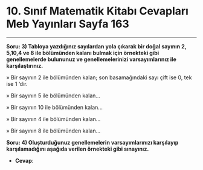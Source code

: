 # 10. Sınıf Matematik Kitabı Cevapları Meb Yayınları Sayfa 163

---

**Soru: 3) Tabloya yazdığınız sayılardan yola çıkarak bir doğal sayının 2, 5,10,4 ve 8 ile bölümünden kalanı bulmak için örnekteki gibi genellemelerde bulununuz ve genellemelerinizi varsayımlarınız ile karşılaştırınız.**

» Bir sayının 2 ile bölümünden kalan; son basamağındaki sayı çift ise 0, tek ise 1 ‘dir.

 » Bir sayının 5 ile bölümünden kalan…

 » Bir sayının 10 ile bölümünden kalan…

 » Bir sayının 4 ile bölümünden kalan…

 » Bir sayının 8 ile bölümünden kalan…

**Soru: 4) Oluşturduğunuz genellemelerin varsayımlarınızı karşılayıp karşılamadığını aşağıda verilen örnekteki gibi sınayınız.**

-   **Cevap**: